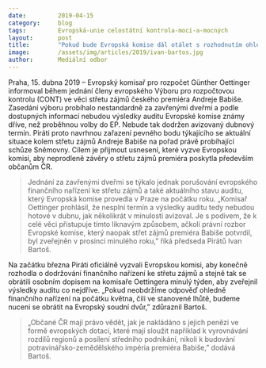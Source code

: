 ```yaml
---
date:         2019-04-15
category:     blog
tags:         Evropská-unie celostátní kontrola-moci-a-mocných
layout:       post
title:        "Pokud bude Evropská komise dál otálet s rozhodnutím ohledně střetu zájmů premiéra Babiše, obrátí se Piráti na Evropský soudní dvůr"
image:        /assets/img/articles/2019/ivan-bartos.jpg
author:       Mediální odbor
---
```



Praha, 15. dubna 2019 – Evropský komisař pro rozpočet Günther Oettinger informoval během jednání členy evropského Výboru pro rozpočtovou kontrolu (CONT) ve věci střetu zájmů českého premiéra Andreje Babiše. Zasedání výboru probíhalo nestandardně za zavřenými dveřmi a podle dostupných informací nebudou výsledky auditu Evropské komise známy dříve, než proběhnou volby do EP. Nebude tak dodržen avizovaný dubnový termín. Piráti proto navrhnou zařazení pevného bodu týkajícího se aktuální situace kolem střetu zájmů Andreje Babiše na pořad právě probíhající schůze Sněmovny. Cílem je přijmout usnesení, které vyzve Evropskou komisi, aby neprodleně závěry o střetu zájmů premiéra poskytla především občanům ČR.  

> Jednání za zavřenými dveřmi se týkalo jednak porušování evropského finančního nařízení ke střetu zájmů a také aktuálního stavu auditu, který Evropská komise provedla v Praze na počátku roku. „Komisař Oettinger prohlásil, že nesplní termín a výsledky auditu tedy nebudou hotové v dubnu, jak několikrát v minulosti avizoval. Je s podivem, že k celé věci přistupuje tímto liknavým způsobem, ačkoli právní rozbor Evropské komise, který naopak střet zájmů premiéra Babiše potvrdil, byl zveřejněn v prosinci minulého roku,” říká předseda Pirátů Ivan Bartoš. 

Na začátku března Piráti oficiálně vyzvali Evropskou komisi, aby konečně rozhodla o dodržování finančního nařízení ke střetu zájmů a stejně tak se obrátili osobním dopisem na komisaře Oettingera minulý týden, aby zveřejnil výsledky auditu co nejdříve. „Pokud neobdržíme odpověď ohledně finančního nařízení na počátku května, čili ve stanovené lhůtě, budeme nuceni se obrátit na Evropský soudní dvůr,” zdůraznil Bartoš.  

> „Občané ČR mají právo vědět, jak je nakládáno s jejich penězi ve formě evropských dotací, které mají sloužit například k vyrovnávání rozdílů regionů a posílení středního podnikání, nikoli k budování potravinářsko-zemědělského impéria premiéra Babiše,” dodává Bartoš.   

